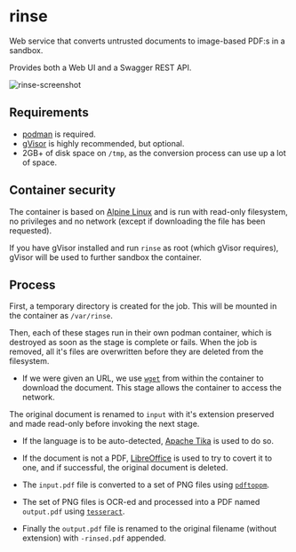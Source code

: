 # rinse

Web service that converts untrusted documents to image-based PDF:s in a sandbox.

Provides both a Web UI and a Swagger REST API.

![rinse-screenshot](https://github.com/user-attachments/assets/3ff19728-beb5-4354-a2f3-7ba9fdeee424)

## Requirements

* [podman](https://podman.io/) is required.
* [gVisor](https://gvisor.dev/) is highly recommended, but optional.
* 2GB+ of disk space on `/tmp`, as the conversion process can use up a lot of space.

## Container security

The container is based on [Alpine Linux](https://www.alpinelinux.org/) and is run
with read-only filesystem, no privileges and no network (except if downloading
the file has been requested).

If you have gVisor installed and run `rinse` as root (which gVisor requires),
gVisor will be used to further sandbox the container.

## Process

First, a temporary directory is created for the job. This will be mounted in the 
container as `/var/rinse`.

Then, each of these stages run in their own podman container, which is destroyed 
as soon as the stage is complete or fails. When the job is removed, all it's files
are overwritten before they are deleted from the filesystem.

- If we were given an URL, we use [`wget`](https://www.gnu.org/software/wget/)
  from within the container to download the document. This stage allows the
  container to access the network.

The original document is renamed to `input` with it's extension preserved and made
read-only before invoking the next stage.

- If the language is to be auto-detected, [Apache Tika](https://tika.apache.org/)
  is used to do so.

- If the document is not a PDF, [LibreOffice](https://www.libreoffice.org/) is
  used to try to covert it to one, and if successful, the original document
  is deleted.

- The `input.pdf` file is converted to a set of PNG files using
  [`pdftoppm`](https://poppler.freedesktop.org/).

- The set of PNG files is OCR-ed and processed into a PDF named
  `output.pdf` using [`tesseract`](https://tesseract-ocr.github.io/).

- Finally the `output.pdf` file is renamed to the original filename
  (without extension) with `-rinsed.pdf` appended.
